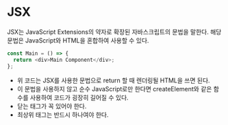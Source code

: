 # JSX

JSX는 JavaScript Extensions의 약자로 확장된 자바스크립트의 문법을 말한다. 해당 문법은 JavaScript와 HTML을 혼합하여 사용할 수 있다.

```javascript
const Main = () => {
  return <div>Main Component</div>;
};
```

- 위 코드는 JSX를 사용한 문법으로 return 할 때 렌더링될 HTML을 쓰면 된다.
- 이 문법을 사용하지 않고 순수 JavaScript로만 한다면 createElement와 같은 함수를 사용하여 코드가 굉장히 길어질 수 있다.
- 닫는 태그가 꼭 있어야 한다.
- 최상위 태그는 반드시 하나여야 한다.
